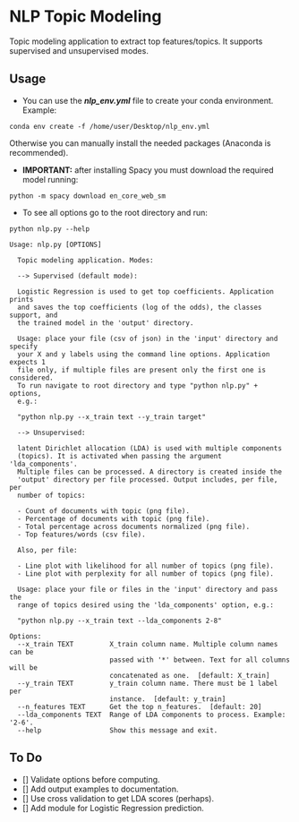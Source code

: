 # NLP Topic Modeling
Topic modeling application to extract top features/topics. It supports supervised 
and unsupervised modes.

## Usage
- You can use the ***nlp_env.yml*** file to create your conda environment. Example:
```console
conda env create -f /home/user/Desktop/nlp_env.yml
```
Otherwise you can manually install the needed packages (Anaconda is recommended). 
- **IMPORTANT:** after installing Spacy you must download the required model running:
```console
python -m spacy download en_core_web_sm
```
- To see all options go to the root directory and run:
```console
python nlp.py --help
```


```console
Usage: nlp.py [OPTIONS]

  Topic modeling application. Modes:

  --> Supervised (default mode):

  Logistic Regression is used to get top coefficients. Application prints
  and saves the top coefficients (log of the odds), the classes support, and
  the trained model in the 'output' directory.

  Usage: place your file (csv of json) in the 'input' directory and specify
  your X and y labels using the command line options. Application expects 1
  file only, if multiple files are present only the first one is considered.
  To run navigate to root directory and type "python nlp.py" + options,
  e.g.:

  "python nlp.py --x_train text --y_train target"

  --> Unsupervised:

  latent Dirichlet allocation (LDA) is used with multiple components
  (topics). It is activated when passing the argument 'lda_components'.
  Multiple files can be processed. A directory is created inside the
  'output' directory per file processed. Output includes, per file, per
  number of topics:

  - Count of documents with topic (png file).
  - Percentage of documents with topic (png file).
  - Total percentage across documents normalized (png file).
  - Top features/words (csv file).

  Also, per file:

  - Line plot with likelihood for all number of topics (png file).
  - Line plot with perplexity for all number of topics (png file).

  Usage: place your file or files in the 'input' directory and pass the
  range of topics desired using the 'lda_components' option, e.g.:

  "python nlp.py --x_train text --lda_components 2-8"

Options:
  --x_train TEXT         X_train column name. Multiple column names can be
                         passed with '*' between. Text for all columns will be
                         concatenated as one.  [default: X_train]
  --y_train TEXT         y_train column name. There must be 1 label per
                         instance.  [default: y_train]
  --n_features TEXT      Get the top n_features.  [default: 20]
  --lda_components TEXT  Range of LDA components to process. Example: '2-6'.
  --help                 Show this message and exit.

```

## To Do
- [] Validate options before computing.
- [] Add output examples to documentation.
- [] Use cross validation to get LDA scores (perhaps).
- [] Add module for Logistic Regression prediction. 

